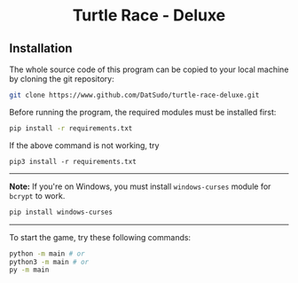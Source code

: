<div align=center>
    <h1>Turtle Race - Deluxe</h1>
</div>

## Installation

The whole source code of this program can be copied to your local machine by cloning the git repository:

```bash
git clone https://www.github.com/DatSudo/turtle-race-deluxe.git
```

Before running the program, the required modules must be installed first:

```bash
pip install -r requirements.txt
```

If the above command is not working, try

```
pip3 install -r requirements.txt
```
___
**Note:**
If you're on Windows, you must install `windows-curses` module for `bcrypt` to work.

```bash
pip install windows-curses
```
___

To start the game, try these following commands:

```bash
python -m main # or
python3 -m main # or
py -m main
```